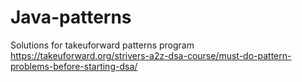 # Java-patterns
Solutions for takeuforward patterns program
https://takeuforward.org/strivers-a2z-dsa-course/must-do-pattern-problems-before-starting-dsa/
